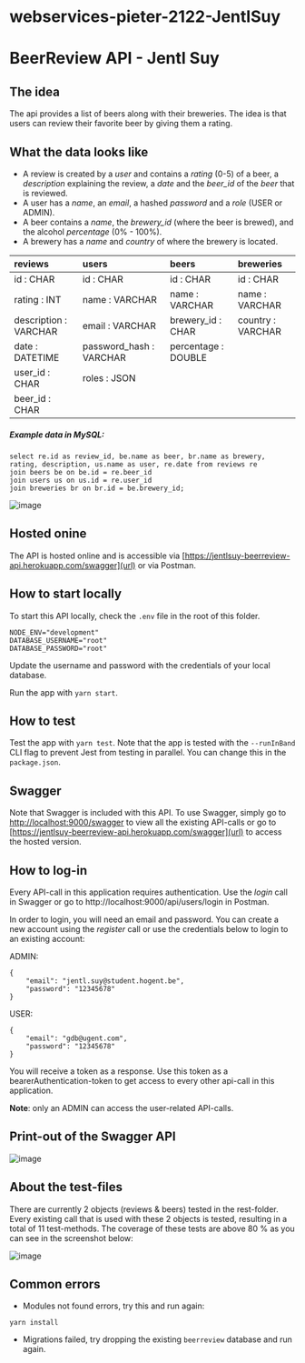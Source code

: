 # webservices-pieter-2122-JentlSuy

# BeerReview API - Jentl Suy

## The idea

The api provides a list of beers along with their breweries. The idea is that users can review their favorite beer by giving them a rating.

## What the data looks like

- A review is created by a _user_ and contains a _rating_ (0-5) of a beer, a _description_ explaining the review, a _date_ and the _beer_id_ of the _beer_ that is reviewed.
- A user has a _name_, an _email_, a hashed _password_ and a _role_ (USER or ADMIN).
- A beer contains a _name_, the _brewery_id_ (where the beer is brewed), and the alcohol _percentage_ (0% - 100%).
- A brewery has a _name_ and _country_ of where the brewery is located.

| reviews               | users                   | beers               | breweries         |
| :-------------------- | :---------------------- | :------------------ | :---------------- |
| id : CHAR             | id : CHAR               | id : CHAR           | id : CHAR         |
| rating : INT          | name : VARCHAR          | name : VARCHAR      | name : VARCHAR    |
| description : VARCHAR | email : VARCHAR         | brewery_id : CHAR   | country : VARCHAR |
| date : DATETIME       | password_hash : VARCHAR | percentage : DOUBLE |                   |
| user_id : CHAR        | roles : JSON            |                     |                   |
| beer_id : CHAR        |                         |                     |                   |

##### Example data in MySQL:

```
select re.id as review_id, be.name as beer, br.name as brewery, rating, description, us.name as user, re.date from reviews re
join beers be on be.id = re.beer_id
join users us on us.id = re.user_id
join breweries br on br.id = be.brewery_id;
```

![image](https://user-images.githubusercontent.com/56795157/146791463-ab5e8deb-abb8-4a91-a228-a47d695a6964.png)

## Hosted onine

The API is hosted online and is accessible via [https://jentlsuy-beerreview-api.herokuapp.com/swagger](url) or via Postman.

## How to start locally

To start this API locally, check the `.env` file in the root of this folder.

```
NODE_ENV="development"
DATABASE_USERNAME="root"
DATABASE_PASSWORD="root"
```

Update the username and password with the credentials of your local database.

Run the app with `yarn start`.

## How to test

Test the app with `yarn test`.
Note that the app is tested with the `--runInBand` CLI flag to prevent Jest from testing in parallel. You can change this in the `package.json`.

## Swagger

Note that Swagger is included with this API. To use Swagger, simply go to [http://localhost:9000/swagger](url) to view all the existing API-calls or go to [https://jentlsuy-beerreview-api.herokuapp.com/swagger](url) to access the hosted version.

## How to log-in

Every API-call in this application requires authentication. Use the _login_ call in Swagger or go to http://localhost:9000/api/users/login in Postman.

In order to login, you will need an email and password. You can create a new account using the _register_ call or use the credentials below to login to an existing account:

ADMIN:

```
{
    "email": "jentl.suy@student.hogent.be",
    "password": "12345678"
}
```

USER:

```
{
    "email": "gdb@ugent.com",
    "password": "12345678"
}
```

You will receive a token as a response. Use this token as a bearerAuthentication-token to get access to every other api-call in this application.

**Note**: only an ADMIN can access the user-related API-calls.

## Print-out of the Swagger API

![image](https://user-images.githubusercontent.com/56795157/146790791-beb6997f-a338-4507-8cf2-0fba6c4da7f2.png)

## About the test-files

There are currently 2 objects (reviews & beers) tested in the rest-folder. Every existing call that is used with these 2 objects is tested, resulting in a total of 11 test-methods. The coverage of these tests are above 80 % as you can see in the screenshot below:

![image](https://user-images.githubusercontent.com/56795157/146791929-453f5e7f-17d6-4da6-a3ae-d2664e69a7a4.png)

## Common errors

- Modules not found errors, try this and run again:

```
yarn install
```

- Migrations failed, try dropping the existing `beerreview` database and run again.
